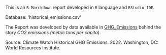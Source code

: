 This is an `R Marckdown` report developed in `R` language and `RStudio IDE`.

Database: 'historical_emissions.csv'

The Report was developed by data available in  [GHG_Emissions](https://www.climatewatchdata.org/ghg-emissions) behind the story *CO2 emissions (metric tons per capita)*.

Source: Climate Watch Historical GHG Emissions. 2022.
Washington, DC: World Resources Institute.
